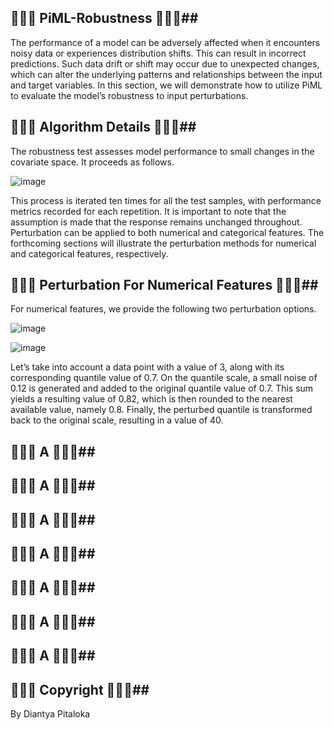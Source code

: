 ## 🍟🥗🥪 PiML-Robustness 🥪🥗🍟## 
The performance of a model can be adversely affected when it encounters noisy data or experiences distribution shifts. This can result in incorrect predictions. Such data drift or shift may occur due to unexpected changes, which can alter the underlying patterns and relationships between the input and target variables. In this section, we will demonstrate how to utilize PiML to evaluate the model’s robustness to input perturbations.

## 🍟🥗🥪 Algorithm Details 🥪🥗🍟## 
The robustness test assesses model performance to small changes in the covariate space. It proceeds as follows.

![image](https://github.com/diantyapitaloka/PiML-Robustness/assets/147487436/ba736658-3c4a-4ca2-92b7-e0711cb60e32)

This process is iterated ten times for all the test samples, with performance metrics recorded for each repetition. It is important to note that the assumption is made that the response remains unchanged throughout. Perturbation can be applied to both numerical and categorical features. The forthcoming sections will illustrate the perturbation methods for numerical and categorical features, respectively.

## 🍟🥗🥪 Perturbation For Numerical Features 🥪🥗🍟## 
For numerical features, we provide the following two perturbation options.

![image](https://github.com/diantyapitaloka/PiML-Robustness/assets/147487436/8c7ee2c7-fb73-4668-b5f9-7a90eee07cee)

![image](https://github.com/diantyapitaloka/PiML-Robustness/assets/147487436/fd1339ce-0386-4027-a9bd-887b6ad36797)

Let’s take into account a data point with a value of 3, along with its corresponding quantile value of 0.7. On the quantile scale, a small noise of 0.12 is generated and added to the original quantile value of 0.7. This sum yields a resulting value of 0.82, which is then rounded to the nearest available value, namely 0.8. Finally, the perturbed quantile is transformed back to the original scale, resulting in a value of 40.

## 🍟🥗🥪 A 🥪🥗🍟## 

## 🍟🥗🥪 A 🥪🥗🍟## 

## 🍟🥗🥪 A 🥪🥗🍟## 

## 🍟🥗🥪 A 🥪🥗🍟## 

## 🍟🥗🥪 A 🥪🥗🍟## 

## 🍟🥗🥪 A 🥪🥗🍟## 

## 🍟🥗🥪 A 🥪🥗🍟## 

## 🍟🥗🥪 Copyright 🥪🥗🍟## 
By Diantya Pitaloka
